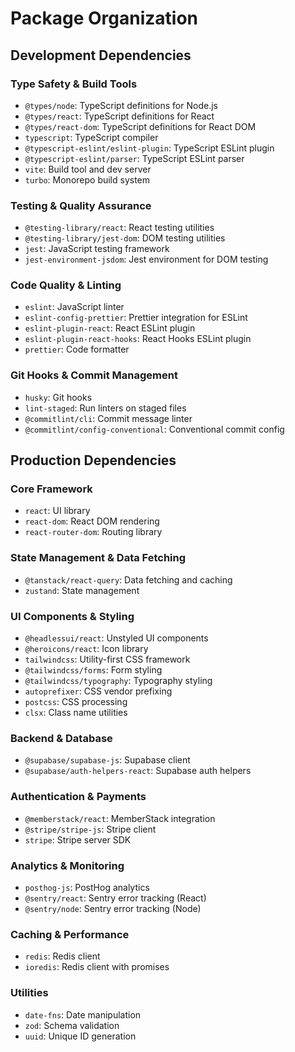 # Package Organization

## Development Dependencies

### Type Safety & Build Tools
- `@types/node`: TypeScript definitions for Node.js
- `@types/react`: TypeScript definitions for React
- `@types/react-dom`: TypeScript definitions for React DOM
- `typescript`: TypeScript compiler
- `@typescript-eslint/eslint-plugin`: TypeScript ESLint plugin
- `@typescript-eslint/parser`: TypeScript ESLint parser
- `vite`: Build tool and dev server
- `turbo`: Monorepo build system

### Testing & Quality Assurance
- `@testing-library/react`: React testing utilities
- `@testing-library/jest-dom`: DOM testing utilities
- `jest`: JavaScript testing framework
- `jest-environment-jsdom`: Jest environment for DOM testing

### Code Quality & Linting
- `eslint`: JavaScript linter
- `eslint-config-prettier`: Prettier integration for ESLint
- `eslint-plugin-react`: React ESLint plugin
- `eslint-plugin-react-hooks`: React Hooks ESLint plugin
- `prettier`: Code formatter

### Git Hooks & Commit Management
- `husky`: Git hooks
- `lint-staged`: Run linters on staged files
- `@commitlint/cli`: Commit message linter
- `@commitlint/config-conventional`: Conventional commit config

## Production Dependencies

### Core Framework
- `react`: UI library
- `react-dom`: React DOM rendering
- `react-router-dom`: Routing library

### State Management & Data Fetching
- `@tanstack/react-query`: Data fetching and caching
- `zustand`: State management

### UI Components & Styling
- `@headlessui/react`: Unstyled UI components
- `@heroicons/react`: Icon library
- `tailwindcss`: Utility-first CSS framework
- `@tailwindcss/forms`: Form styling
- `@tailwindcss/typography`: Typography styling
- `autoprefixer`: CSS vendor prefixing
- `postcss`: CSS processing
- `clsx`: Class name utilities

### Backend & Database
- `@supabase/supabase-js`: Supabase client
- `@supabase/auth-helpers-react`: Supabase auth helpers

### Authentication & Payments
- `@memberstack/react`: MemberStack integration
- `@stripe/stripe-js`: Stripe client
- `stripe`: Stripe server SDK

### Analytics & Monitoring
- `posthog-js`: PostHog analytics
- `@sentry/react`: Sentry error tracking (React)
- `@sentry/node`: Sentry error tracking (Node)

### Caching & Performance
- `redis`: Redis client
- `ioredis`: Redis client with promises

### Utilities
- `date-fns`: Date manipulation
- `zod`: Schema validation
- `uuid`: Unique ID generation 